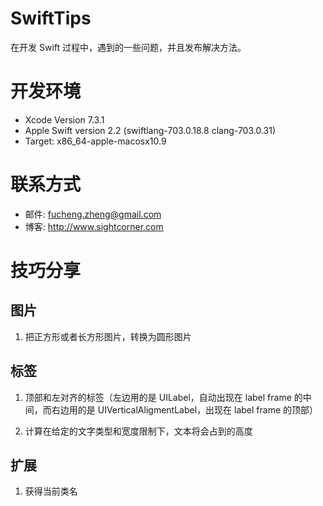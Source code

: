 # SwiftTips
在开发 Swift 过程中，遇到的一些问题，并且发布解决方法。

# 开发环境
- Xcode Version 7.3.1
- Apple Swift version 2.2 (swiftlang-703.0.18.8 clang-703.0.31)
- Target: x86_64-apple-macosx10.9

# 联系方式
- 邮件: fucheng.zheng@gmail.com
- 博客: http://www.sightcorner.com

# 技巧分享

## 图片

1. 把正方形或者长方形图片，转换为圆形图片

## 标签

1. 顶部和左对齐的标签（左边用的是 UILabel，自动出现在 label frame 的中间，而右边用的是 UIVerticalAligmentLabel，出现在 label frame 的顶部）

2. 计算在给定的文字类型和宽度限制下，文本将会占到的高度


## 扩展

1. 获得当前类名